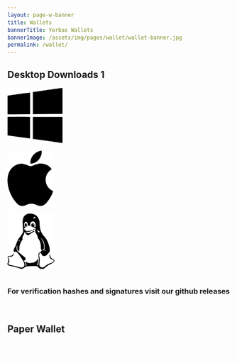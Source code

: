 ```yaml
---
layout: page-w-banner
title: Wallets
bannerTitle: Yerbas Wallets
bannerImage: /assets/img/pages/wallet/wallet-banner.jpg
permalink: /wallet/
---
```


<div class="page-content">
  <div class="wrapper text-center pt-8 pb-20" style="max-width: 700px;">
    <h2 class="mt-10 mb-16">Desktop Downloads 1</h2>
    <div class="flex flex-wrap align-center justify-center">
      <div class="w-full sm:w-1/2 md:w-1/3 px-4 mb-12">
        <div class="bg-grey-lighter max-w-sm rounded overflow-hidden shadow-md hover:by-grey">
          <a class="block px-6 py-4" href="https://github.com/The-Yerbas-Endeavor/Yerbas/releases" target="_blank"><img style="max-height: 125px;" src="/assets/img/pages/wallet/windows.svg" align="middle" alt=" Windows wallet"/></a>
        </div>
        <a class="block mt-8 text-lg bg-green hover:bg-green-dark rounded p-2 text-white" href="https://github.com/The-Yerbas-Endeavor/yerbas/releases/download/v3.1.1.5/yerbas-win-3.1.1.5.zip" download><i class="zmdi zmdi-download"></i><span class="inline-block ml-3">Windows</span></a>
      </div>
      <div class="w-full sm:w-1/2 md:w-1/3 px-4 mb-12">
        <div class="bg-grey-lighter max-w-sm rounded overflow-hidden shadow-md hover:by-grey">
          <a class="block px-6 py-4" href="https://github.com/The-Yerbas-Endeavor/Yerbas/releases" target="_blank"><img style="max-height: 125px;" src="/assets/img/pages/wallet/mac.svg" align="middle" alt=" Mac wallet"/></a>
        </div>
        <a class="block mt-8 text-lg bg-green hover:bg-green-dark rounded p-2 text-white" href="https://github.com/The-Yerbas-Endeavor/yerbas/releases/download/v3.1.1.5/Yerbas-Qt.dmg" download><i class="zmdi zmdi-download"></i><span class="inline-block ml-3">Mac</span></a>
      </div>
      <div class="w-full sm:w-1/2 md:w-1/3 px-4 mb-12">
        <div class="bg-grey-lighter max-w-sm rounded overflow-hidden shadow-md hover:by-grey">
          <a class="block px-6 py-4" href="https://github.com/The-Yerbas-Endeavor/Yerbas/releases" target="_blank"><img style="max-height: 125px;" src="/assets/img/pages/wallet/linux.svg" align="middle" alt="Linux wallet"/></a>
        </div>
        <a class="block mt-8 text-lg bg-green hover:bg-green-dark rounded p-2 text-white" href="https://github.com/The-Yerbas-Endeavor/yerbas/releases/download/v3.0.0.1/yerbas-ubuntu20-3.1.1.5.tar.gz" download><i class="zmdi zmdi-download"></i><span class="inline-block ml-3">Linux</span></a>
      </div>
    </div>
    <h3 class="">For verification hashes and signatures visit our github releases</h3>
    <a class="block mt-8 mb-6 text-lg bg-green hover:bg-green-dark rounded p-2 text-white" href="https://github.com/The-Yerbas-Endeavor/Yerbas/releases"><i class="zmdi zmdi-github-alt"></i><span class="inline-block ml-3">Github Releases (Downloadable Binaries)</span></a>
    <br>
    <h2 class="mt-16 mb-8">Paper Wallet</h2>
    <div class="pt-8 mb-8 pb-8">
      <div class="flex flex-wrap">
        <div class="w-full sm:w-1/2 px-2 mb-4">
          <a class="inline-block text-lg bg-green hover:bg-green-dark rounded p-2 text-white px-8" href="https://yerbas.org/Yerbas-Paper-Wallet/#/" target="_blank"><span class="inline-block ml-3">Paper Wallet</span></a>
        </div>
        <div class="w-full sm:w-1/2 px-2 mb-4">
          <a class="inline-block text-lg bg-green hover:bg-green-dark rounded p-2 text-white px-8" href="https://yerbas.org/vanity-yerb/" target="_blank"><span class="inline-block ml-3">Vanity Wallet</span></a>
        </div>
      </div>
  </div>
</div>

<style>
  .page-content a {
    color: #fff !important;
  }
</style>
